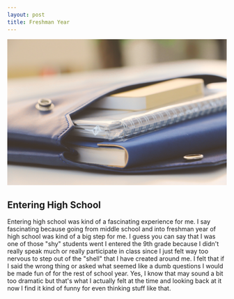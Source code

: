 ```yaml
---
layout: post
title: Freshman Year
---
```


![My Freshman year](/images/blur-book-book-bindings-1083728.jpg)

## Entering High School

   Entering high school was kind of a fascinating experience for me. I say fascinating because going from middle school and into freshman year of high school was kind of a big step for me. I guess you can say that I was one of those "shy" students went I entered the 9th grade because I didn't really speak much or really participate in class since I just felt way too nervous to step out of the "shell" that I have created around me. I felt that if I said the wrong thing or asked what seemed like a dumb questions I would be made fun of for the rest of school year. Yes, I know that may sound a bit too dramatic but that's what I actually felt at the time and looking back at it now I find it kind of funny for even thinking stuff like that. 
